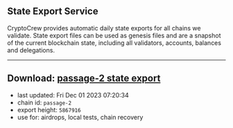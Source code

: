 ## State Export Service
CryptoCrew provides automatic daily state exports for all chains we validate. State export files can be used as genesis files and are a snapshot of the current blockchain state, including all validators, accounts, balances and delegations.

---
**Download: [passage-2 state export](https://dl.ccvalidators.com/SERVICE/passage/passage-2_export_5867916.json)**
---

- last updated: Fri Dec 01 2023 07:20:34
- chain id: `passage-2`
- export height: `5867916`
- use for: airdrops, local tests, chain recovery
